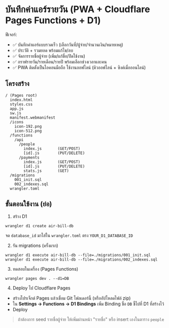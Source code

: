 # บันทึกค่าแอร์รายวัน (PWA + Cloudflare Pages Functions + D1)

ฟีเจอร์:
- ✅ บันทึกค่าแอร์แบบรวดเร็ว (เลือกวันที่/ผู้จ่าย/จำนวนเงิน/หมายเหตุ)
- ✅ ประวัติ + รวมยอด พร้อมแก้ไข/ลบ
- ✅ จัดการรายชื่อผู้จ่าย (เพิ่ม/แก้ชื่อ/ปิดใช้งาน)
- ✅ กราฟรายวัน/รายเดือน/รายปี พร้อมเลือกช่วงเวลาและคน
- ✅ PWA ติดตั้งเป็นไอคอนมือถือ ใช้งานออฟไลน์ (คิวออฟไลน์ + ซิงค์เมื่อออนไลน์)

## โครงสร้าง

```
/ (Pages root)
  index.html
  styles.css
  app.js
  sw.js
  manifest.webmanifest
  /icons
    icon-192.png
    icon-512.png
  /functions
    /api
      /people
        index.js       (GET/POST)
        [id].js        (PUT/DELETE)
      /payments
        index.js       (GET/POST)
        [id].js        (PUT/DELETE)
        stats.js       (GET)
  /migrations
    001_init.sql
    002_indexes.sql
  wrangler.toml
```

## ขั้นตอนใช้งาน (ย่อ)

1) สร้าง D1
```
wrangler d1 create air-bill-db
```
จด `database_id` มาใส่ใน `wrangler.toml` ตรง `YOUR_D1_DATABASE_ID`

2) รัน migrations (ครั้งแรก)
```
wrangler d1 execute air-bill-db --file=./migrations/001_init.sql
wrangler d1 execute air-bill-db --file=./migrations/002_indexes.sql
```

3) ทดสอบในเครื่อง (Pages Functions)
```
wrangler pages dev . --d1=DB
```

4) Deploy ไป Cloudflare Pages
- สร้างโปรเจ็กต์ Pages แล้วเชื่อม Git โฟลเดอร์นี้ (หรืออัปโหลดไฟล์ zip)
- ใน **Settings → Functions → D1 Bindings** เพิ่ม Binding ชื่อ `DB` ชี้ไปที่ D1 ที่สร้างไว้
- Deploy

> ถ้าต้องการ seed รายชื่อผู้จ่าย ให้เพิ่มผ่านหน้า "รายชื่อ" หรือ insert เองในตาราง `people`